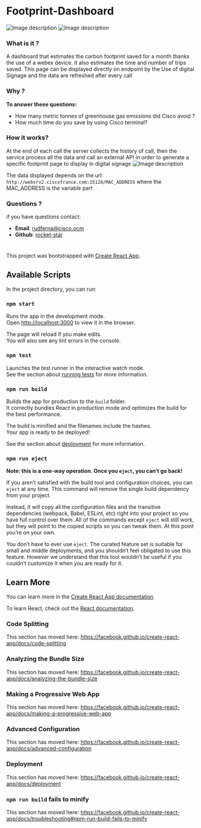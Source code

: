# Footprint-Dashboard
![Image description](https://i.ibb.co/JHyBH2n/Capture-d-e-cran-2020-05-22-a-22-47-43.png)
![Image description](https://i.ibb.co/yFBMmb7/Capture-d-e-cran-2020-05-22-a-23-27-25.png)

### What is it ?
A dashboard that estimates the carbon footprint saved for a month thanks the use of a
webex device.
it also estimates the time and number of trips saved.
This page can be displayed directly on endpoint by the Use of digital Signage
and the data are refreshed after every call

### Why ?
**To answer these questions:**
- How many metric tonnes of greenhouse gas emissions did Cisco avoid ?
- How much time do you save by using Cisco terminal?

### How it works?
At the end of each call the server collects the history of call, then the service process all the
data and call an external API in order to generate a specific footprint page to display in digital
signage
![Image description](https://i.ibb.co/5TR31xk/Capture-d-e-cran-2020-05-22-a-23-04-03.png)

The data displayed depends on the url:
```http://websrv2.ciscofrance.com:15124/MAC_ADDRESS```  where the MAC_ADDRESS is the variable part

### Questions ?
if you have questions contact:
- **Email**: rudferna@cisco.ocm
- **Github**: [rocket-star](https://github.com/rocket-star/)
#
This project was bootstrapped with [Create React App](https://github.com/facebook/create-react-app).

## Available Scripts

In the project directory, you can run:

### `npm start`

Runs the app in the development mode.<br />
Open [http://localhost:3000](http://localhost:3000) to view it in the browser.

The page will reload if you make edits.<br />
You will also see any lint errors in the console.

### `npm test`

Launches the test runner in the interactive watch mode.<br />
See the section about [running tests](https://facebook.github.io/create-react-app/docs/running-tests) for more information.

### `npm run build`

Builds the app for production to the `build` folder.<br />
It correctly bundles React in production mode and optimizes the build for the best performance.

The build is minified and the filenames include the hashes.<br />
Your app is ready to be deployed!

See the section about [deployment](https://facebook.github.io/create-react-app/docs/deployment) for more information.

### `npm run eject`

**Note: this is a one-way operation. Once you `eject`, you can’t go back!**

If you aren’t satisfied with the build tool and configuration choices, you can `eject` at any time. This command will remove the single build dependency from your project.

Instead, it will copy all the configuration files and the transitive dependencies (webpack, Babel, ESLint, etc) right into your project so you have full control over them. All of the commands except `eject` will still work, but they will point to the copied scripts so you can tweak them. At this point you’re on your own.

You don’t have to ever use `eject`. The curated feature set is suitable for small and middle deployments, and you shouldn’t feel obligated to use this feature. However we understand that this tool wouldn’t be useful if you couldn’t customize it when you are ready for it.

## Learn More

You can learn more in the [Create React App documentation](https://facebook.github.io/create-react-app/docs/getting-started).

To learn React, check out the [React documentation](https://reactjs.org/).

### Code Splitting

This section has moved here: https://facebook.github.io/create-react-app/docs/code-splitting

### Analyzing the Bundle Size

This section has moved here: https://facebook.github.io/create-react-app/docs/analyzing-the-bundle-size

### Making a Progressive Web App

This section has moved here: https://facebook.github.io/create-react-app/docs/making-a-progressive-web-app

### Advanced Configuration

This section has moved here: https://facebook.github.io/create-react-app/docs/advanced-configuration

### Deployment

This section has moved here: https://facebook.github.io/create-react-app/docs/deployment

### `npm run build` fails to minify

This section has moved here: https://facebook.github.io/create-react-app/docs/troubleshooting#npm-run-build-fails-to-minify
